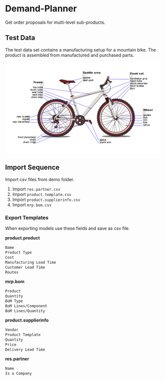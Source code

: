 # Demand-Planner

Get order proposals for multi-level sub-products.

## Test Data

The test data set contains a manufacturing setup for a mountain bike. The product is assembled from manufactured and purchased parts.

![](static/description/Mountain%20Bike.png)

## Import Sequence

Import csv files from demo folder.

1. Import `res.partner.csv`
2. Import `product.template.csv`
3. Import `product.supplierinfo.csv`
4. Import `mrp.bom.csv`

### Export Templates

When exporting models use these fields and save as csv file.

**product.product**

```
Name
Product Type
Cost
Manufacturing Lead Time
Customer Lead Time
Routes
```

**mrp.bom**

```
Product
Quantity
BoM Type
BoM Lines/Component
BoM Lines/Quantity
```

**product.supplierinfo**

```
Vendor
Product Template
Quantity
Price
Delivery Lead Time
```

**res.partner**

```
Name
Is a Company
```
